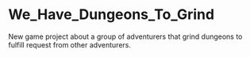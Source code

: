 # We_Have_Dungeons_To_Grind
 New game project about a group of adventurers that grind dungeons to fulfill request from other adventurers.
